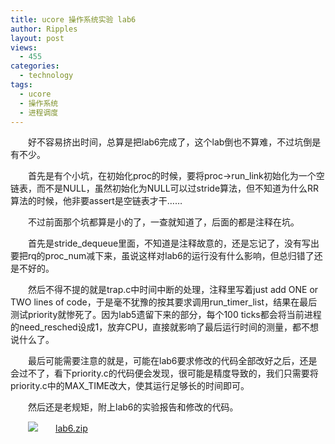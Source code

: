 ```yaml
---
title: ucore 操作系统实验 lab6
author: Ripples
layout: post
views:
  - 455
categories:
  - technology
tags:
  - ucore
  - 操作系统
  - 进程调度
---
```

<p style="text-indent: 2em;">
  好不容易挤出时间，总算是把lab6完成了，这个lab倒也不算难，不过坑倒是有不少。
</p>

<p style="text-indent: 2em;">
  首先是有个小坑，在初始化proc的时候，要将proc->run_link初始化为一个空链表，而不是NULL，虽然初始化为NULL可以过stride算法，但不知道为什么RR算法的时候，他非要assert是空链表才干……
</p>

<!--more-->

<p style="text-indent: 2em;">
  不过前面那个坑都算是小的了，一查就知道了，后面的都是注释在坑。
</p>

<p style="text-indent: 2em;">
  首先是stride_dequeue里面，不知道是注释故意的，还是忘记了，没有写出要把rq的proc_num减下来，虽说这样对lab6的运行没有什么影响，但总归错了还是不好的。
</p>

<p style="text-indent: 2em;">
  然后不得不提的就是trap.c中时间中断的处理，注释里写着just add ONE or TWO lines of code，于是毫不犹豫的按其要求调用run_timer_list，结果在最后测试priority就惨死了。因为lab5遗留下来的部分，每个100 ticks都会将当前进程的need_resched设成1，放弃CPU，直接就影响了最后运行时间的测量，都不想说什么了。
</p>

<p style="text-indent: 2em;">
  最后可能需要注意的就是，可能在lab6要求修改的代码全部改好之后，还是会过不了，看下priority.c的代码便会发现，很可能是精度导致的，我们只需要将<span style="text-indent: 32px;">priority.c中的MAX_TIME改大，使其运行足够长的时间即可。</span>
</p>

<p style="text-indent: 2em;">
  然后还是老规矩，附上lab6的实验报告和修改的代码。
</p>

<p style="line-height: 16px; text-indent: 2em;">
  <img src="http://geekjayvic.sinaapp.com/wp-content/plugins/wp-ueditor2/ueditor/dialogs/attachment/fileTypeImages/icon_rar.gif" /><a href="http://geekjayvic-wordpress.stor.sinaapp.com/uploads/2014/12/lab6.zip">lab6.zip</a>
</p>
